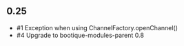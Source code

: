 ## 0.25

* #1 Exception when using ChannelFactory.openChannel()
* #4 Upgrade to bootique-modules-parent 0.8
